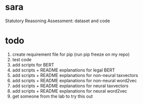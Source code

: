 # sara
Statutory Reasoning Assessment: dataset and code

# todo
1. create requirement file for pip (run pip freeze on my repo)
1. test code
1. add scripts for BERT
1. add scripts + README explanations for legal BERT
1. add scripts + README explanations for non-neural taxvectors
1. add scripts + README explanations for non-neural word2vec
1. add scripts + README explanations for neural taxvectors
1. add scripts + README explanations for neural word2vec
1. get someone from the lab to try this out
